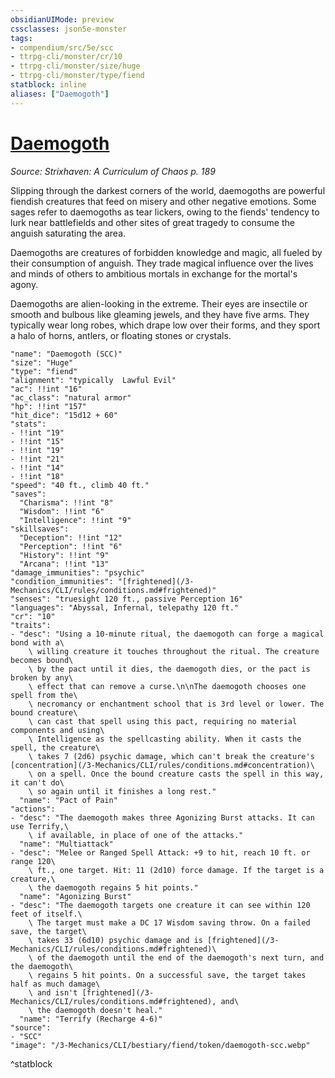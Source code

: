 ```yaml
---
obsidianUIMode: preview
cssclasses: json5e-monster
tags:
- compendium/src/5e/scc
- ttrpg-cli/monster/cr/10
- ttrpg-cli/monster/size/huge
- ttrpg-cli/monster/type/fiend
statblock: inline
aliases: ["Daemogoth"]
---
```

# [Daemogoth](3-Mechanics\CLI\bestiary\fiend/daemogoth-scc.md)
*Source: Strixhaven: A Curriculum of Chaos p. 189*  

Slipping through the darkest corners of the world, daemogoths are powerful fiendish creatures that feed on misery and other negative emotions. Some sages refer to daemogoths as tear lickers, owing to the fiends' tendency to lurk near battlefields and other sites of great tragedy to consume the anguish saturating the area.

Daemogoths are creatures of forbidden knowledge and magic, all fueled by their consumption of anguish. They trade magical influence over the lives and minds of others to ambitious mortals in exchange for the mortal's agony.

Daemogoths are alien-looking in the extreme. Their eyes are insectile or smooth and bulbous like gleaming jewels, and they have five arms. They typically wear long robes, which drape low over their forms, and they sport a halo of horns, antlers, or floating stones or crystals.

```statblock
"name": "Daemogoth (SCC)"
"size": "Huge"
"type": "fiend"
"alignment": "typically  Lawful Evil"
"ac": !!int "16"
"ac_class": "natural armor"
"hp": !!int "157"
"hit_dice": "15d12 + 60"
"stats":
- !!int "19"
- !!int "15"
- !!int "19"
- !!int "21"
- !!int "14"
- !!int "18"
"speed": "40 ft., climb 40 ft."
"saves":
  "Charisma": !!int "8"
  "Wisdom": !!int "6"
  "Intelligence": !!int "9"
"skillsaves":
  "Deception": !!int "12"
  "Perception": !!int "6"
  "History": !!int "9"
  "Arcana": !!int "13"
"damage_immunities": "psychic"
"condition_immunities": "[frightened](/3-Mechanics/CLI/rules/conditions.md#frightened)"
"senses": "truesight 120 ft., passive Perception 16"
"languages": "Abyssal, Infernal, telepathy 120 ft."
"cr": "10"
"traits":
- "desc": "Using a 10-minute ritual, the daemogoth can forge a magical bond with a\
    \ willing creature it touches throughout the ritual. The creature becomes bound\
    \ by the pact until it dies, the daemogoth dies, or the pact is broken by any\
    \ effect that can remove a curse.\n\nThe daemogoth chooses one spell from the\
    \ necromancy or enchantment school that is 3rd level or lower. The bound creature\
    \ can cast that spell using this pact, requiring no material components and using\
    \ Intelligence as the spellcasting ability. When it casts the spell, the creature\
    \ takes 7 (2d6) psychic damage, which can't break the creature's [concentration](/3-Mechanics/CLI/rules/conditions.md#concentration)\
    \ on a spell. Once the bound creature casts the spell in this way, it can't do\
    \ so again until it finishes a long rest."
  "name": "Pact of Pain"
"actions":
- "desc": "The daemogoth makes three Agonizing Burst attacks. It can use Terrify,\
    \ if available, in place of one of the attacks."
  "name": "Multiattack"
- "desc": "Melee or Ranged Spell Attack: +9 to hit, reach 10 ft. or range 120\
    \ ft., one target. Hit: 11 (2d10) force damage. If the target is a creature,\
    \ the daemogoth regains 5 hit points."
  "name": "Agonizing Burst"
- "desc": "The daemogoth targets one creature it can see within 120 feet of itself.\
    \ The target must make a DC 17 Wisdom saving throw. On a failed save, the target\
    \ takes 33 (6d10) psychic damage and is [frightened](/3-Mechanics/CLI/rules/conditions.md#frightened)\
    \ of the daemogoth until the end of the daemogoth's next turn, and the daemogoth\
    \ regains 5 hit points. On a successful save, the target takes half as much damage\
    \ and isn't [frightened](/3-Mechanics/CLI/rules/conditions.md#frightened), and\
    \ the daemogoth doesn't heal."
  "name": "Terrify (Recharge 4-6)"
"source":
- "SCC"
"image": "/3-Mechanics/CLI/bestiary/fiend/token/daemogoth-scc.webp"
```
^statblock